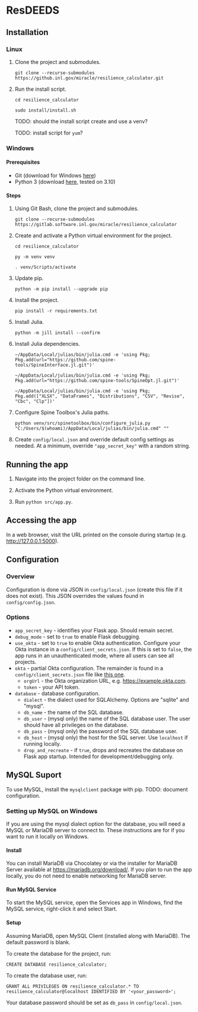 # ResDEEDS

## Installation
### Linux
1. Clone the project and submodules.

    `git clone --recurse-submodules https://github.inl.gov/miracle/resilience_calculator.git`

1. Run the install script.

    `cd resilience_calculator`

    `sudo install/install.sh`

    TODO: should the install script create and use a venv?

    TODO: install script for `yum`?

### Windows
#### Prerequisites
* Git (download for Windows [here](https://git-scm.com/download/win))
* Python 3 (download [here](https://www.python.org/downloads/), tested on 3.10)

#### Steps
1. Using Git Bash, clone the project and submodules.

    `git clone --recurse-submodules https://gitlab.software.inl.gov/miracle/resilience_calculator`

1. Create and activate a Python virtual environment for the project.

    `cd resilience_calculator`

    `py -m venv venv`

    `. venv/Scripts/activate`

1. Update pip.

    `python -m pip install --upgrade pip`

1. Install the project.

    `pip install -r requirements.txt`

1. Install Julia.

    `python -m jill install --confirm`

1. Install Julia dependencies.

    `~/AppData/Local/julias/bin/julia.cmd -e 'using Pkg; Pkg.add(url="https://github.com/spine-tools/SpineInterface.jl.git")'`

    `~/AppData/Local/julias/bin/julia.cmd -e 'using Pkg; Pkg.add(url="https://github.com/spine-tools/SpineOpt.jl.git")'`

    `~/AppData/Local/julias/bin/julia.cmd -e 'using Pkg; Pkg.add(["XLSX", "DataFrames", "Distributions", "CSV", "Revise", "Cbc", "Clp"])'`

1. Configure Spine Toolbox's Julia paths.

    `python venv/src/spinetoolbox/bin/configure_julia.py "C:/Users/$(whoami)/AppData/Local/julias/bin/julia.cmd" ""`

1. Create `config/local.json` and override default config settings as needed. At a minimum, override `"app_secret_key"` with a random string.

## Running the app
1. Navigate into the project folder on the command line.

1. Activate the Python virtual environment.

1. Run `python src/app.py`.

## Accessing the app
In a web browser, visit the URL printed on the console during startup (e.g. http://127.0.0.1:5000).

## Configuration
### Overview
Configuration is done via JSON in `config/local.json` (create this file if it does not exist). This JSON overrides the values found in `config/config.json`.

### Options
* `app_secret_key` - identifies your Flask app. Should remain secret.
* `debug_mode` - set to `true` to enable Flask debugging.
* `use_okta` - set to `true` to enable Okta authentication. Configure your Okta instance in a `config/client_secrets.json`. If this is set to `false`, the app runs in an unauthenticated mode, where all users can see all projects.
* `okta` - partial Okta configuration. The remainder is found in a `config/client_secrets.json` file like [this one](https://github.com/okta/samples-python-flask/blob/master/okta-hosted-login/client_secrets.json.dist).
    * `orgUrl` - the Okta organization URL, e.g. https://example.okta.com.
    * `token` - your API token.
* `database` - database configuration.
    * `dialect` - the dialect used for SQLAlchemy. Options are "sqlite" and "mysql".
    * `db_name` - the name of the SQL database.
    * `db_user` - (mysql only) the name of the SQL database user. The user should have all privileges on the database.
    * `db_pass` - (mysql only) the password of the SQL database user.
    * `db_host` - (mysql only) the host for the SQL server. Use `localhost` if running locally.
    * `drop_and_recreate` - if `true`, drops and recreates the database on Flask app startup. Intended for development/debugging only.

## MySQL Suport
To use MySQL, install the `mysqlclient` package with pip. TODO: document configuration.

### Setting up MySQL on Windows
If you are using the mysql dialect option for the database, you will need a MySQL or MariaDB server to connect to. These instructions are for if you want to run it locally on Windows.

#### Install
You can install MariaDB via Chocolatey or via the installer for MariaDB Server available at https://mariadb.org/download/. If you plan to run the app locally, you do not need to enable networking for MariaDB server.

#### Run MySQL Service
To start the MySQL service, open the Services app in Windows, find the MySQL service, right-click it and select Start.

#### Setup
Assuming MariaDB, open MySQL Client (installed along with MariaDB). The default password is blank.

To create the database for the project, run:

`CREATE DATABASE resilience_calculator;`

To create the database user, run:

`GRANT ALL PRIVILEGES ON resilience_calculator.* TO resilience_calculator@localhost IDENTIFIED BY '<your_password>';`

Your database password should be set as `db_pass` in `config/local.json`.
